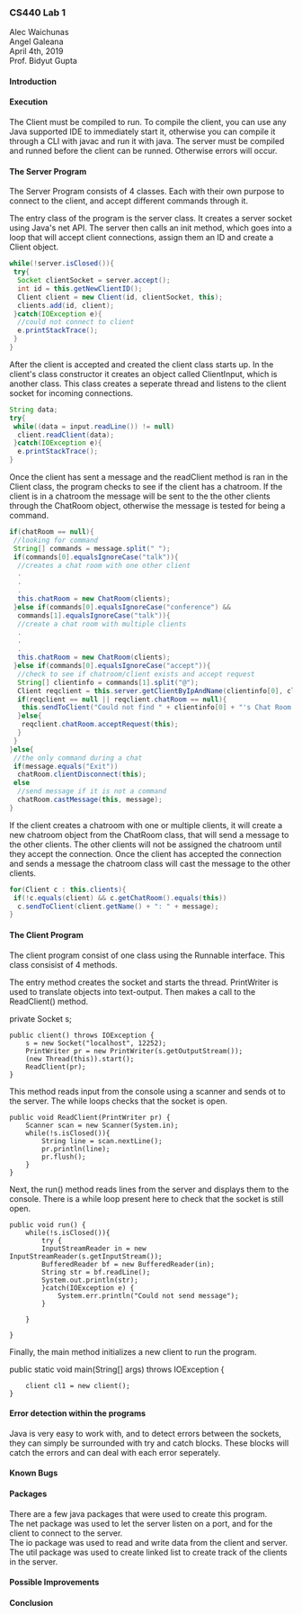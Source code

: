### CS440 Lab 1

Alec Waichunas  
Angel Galeana  
April 4th, 2019  
Prof. Bidyut Gupta  

#### Introduction


#### Execution
The Client must be compiled to run. To compile the client, you can use any Java supported IDE to immediately start it, otherwise you can compile it through a CLI with javac and run it with java. The server must be
compiled and runned before the client can be runned. Otherwise errors will occur.

#### The Server Program
The Server Program consists of 4 classes. Each with their own purpose to connect to the client, and accept different commands through it.

The entry class of the program is the server class. It creates a server socket using Java's net API. The server then calls an init method, which goes into a loop that will accept client connections, assign them an ID and create a Client object. 
````java
while(!server.isClosed()){
 try{
  Socket clientSocket = server.accept();
  int id = this.getNewClientID();
  Client client = new Client(id, clientSocket, this);
  clients.add(id, client);
 }catch(IOException e){
  //could not connect to client
  e.printStackTrace();
 }
}
````

After the client is accepted and created the client class starts up. In the client's class constructor it creates an object called ClientInput, which is another class. This class creates a seperate thread and listens to the client socket for incoming connections.
````java
String data;
try{
 while((data = input.readLine()) != null)
  client.readClient(data);
 }catch(IOException e){
  e.printStackTrace();
}
````
Once the client has sent a message and the readClient method is ran in the Client class, the program checks to see if the client has a chatroom. If the client is in a chatroom the message will be sent to the the other clients through the ChatRoom object, otherwise the message is tested for being a command.
````java
if(chatRoom == null){
 //looking for command
 String[] commands = message.split(" ");
 if(commands[0].equalsIgnoreCase("talk")){
  //creates a chat room with one other client
  .
  .
  .
  this.chatRoom = new ChatRoom(clients);
 }else if(commands[0].equalsIgnoreCase("conference") &&
  commands[1].equalsIgnoreCase("talk")){
  //create a chat room with multiple clients
  .
  .
  .
  this.chatRoom = new ChatRoom(clients);
 }else if(commands[0].equalsIgnoreCase("accept")){
  //check to see if chatroom/client exists and accept request
  String[] clientinfo = commands[1].split("@");
  Client reqclient = this.server.getClientByIpAndName(clientinfo[0], clientinfo[1]);
  if(reqclient == null || reqclient.chatRoom == null){
   this.sendToClient("Could not find " + clientinfo[0] + "'s Chat Room!'");
  }else{
   reqclient.chatRoom.acceptRequest(this);
  }
 }
}else{
 //the only command during a chat
 if(message.equals("Exit"))
  chatRoom.clientDisconnect(this);
 else
  //send message if it is not a command
  chatRoom.castMessage(this, message);
}
````
If the client creates a chatroom with one or multiple clients, it will create a new chatroom object from the ChatRoom class, that will send a message to the other clients. The other clients will not be assigned the chatroom until they accept the connection. Once the client has accepted the connection and sends a message the chatroom class will cast the message to the other clients.

````java
for(Client c : this.clients){
 if(!c.equals(client) && c.getChatRoom().equals(this))
  c.sendToClient(client.getName() + ": " + message);
}
````


#### The Client Program
The client program consist of one class using the Runnable interface. This class consisist of 4 methods. 

The entry method creates the socket and starts the thread. PrintWriter is used to translate objects into text-output. Then makes a call to the ReadClient() method.

private Socket s;

	public client() throws IOException {
		s = new Socket("localhost", 12252);
		PrintWriter pr = new PrintWriter(s.getOutputStream());
		(new Thread(this)).start();
		ReadClient(pr);
	}
	
  This method reads input from the console using a scanner and sends ot to the server. The while loops checks that the socket is open.
  
	public void ReadClient(PrintWriter pr) {
		Scanner scan = new Scanner(System.in);
		while(!s.isClosed()){
			String line = scan.nextLine();
			pr.println(line);
			pr.flush();
		}
	}
	
  
  Next, the run() method reads lines from the server and displays them to the console. There is a while loop present here to check that
  the socket is still open.
  
	public void run() {
		while(!s.isClosed()){
			try {
			InputStreamReader in = new InputStreamReader(s.getInputStream());
			BufferedReader bf = new BufferedReader(in);
			String str = bf.readLine();
			System.out.println(str);
			}catch(IOException e) {
				System.err.println("Could not send message");
			}
			
		}
		
	}
  
  Finally, the main method initializes a new client to run the program. 
  
  
  public static void main(String[] args) throws IOException {
  
		client cl1 = new client();
	}

#### Error detection within the programs
Java is very easy to work with, and to detect errors between the sockets, they can simply be surrounded with try and catch blocks. These blocks will catch the errors and can deal with each error seperately. 

#### Known Bugs
 
#### Packages
There are a few java packages that were used to create this program.  
The net package was used to let the server listen on a port, and for the client to connect to the server.  
The io package was used to read and write data from the client and server.  
The util package was used to create linked list to create track of the clients in the server.  

#### Possible Improvements

 
#### Conclusion

